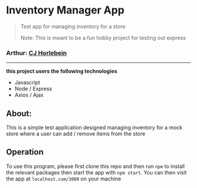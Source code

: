 # Inventory Manager App

> Test app for managing inventory for a store
> 
> Note: This is meant to be a fun hobby project for testing out express

### Arthur: <a href="https://github.com/CJHorlebein" target="_blank">**CJ Horlebein**</a>

---

**this project users the following technologies**

- Javascript
- Node / Express
- Axios / Ajax

## About:
This is a simple test application designed managing inventory for a mock store where a user can add / remove items from the store

## Operation

To use this program, please first clone this repo and then run `npm` to install the relevant packages then start the app with `npm start`. You can then visit the app at `localhost.com/3000` on your machine 
